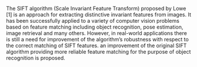 The SIFT algorithm (Scale Invariant Feature Transform) proposed by Lowe [1]
is an approach for extracting distinctive invariant features from images. It has
been successfully applied to a variety of computer vision problems based on
feature matching including object recognition, pose estimation, image
retrieval and many others. However, in real-world applications there is still a
need for improvement of the algorithm’s robustness with respect to the
correct matching of SIFT features.
an improvement of the
original SIFT algorithm providing more reliable feature matching for the
purpose of object recognition is proposed.
